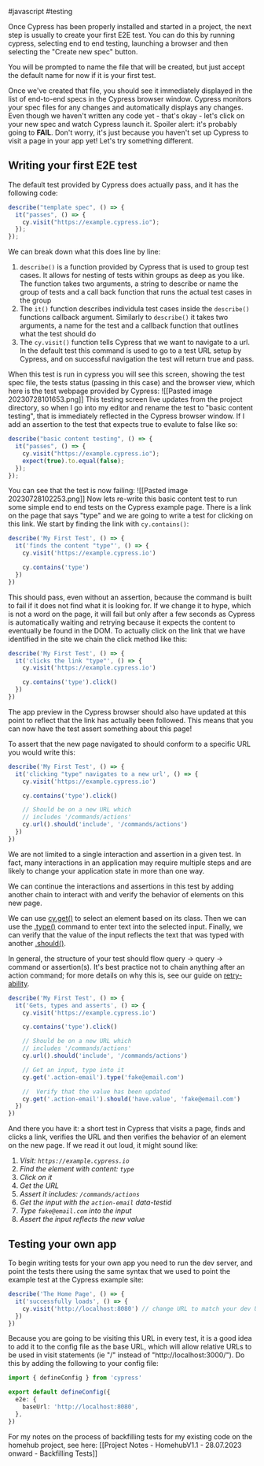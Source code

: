 #javascript #testing 

Once Cypress has been properly installed and started in a project, the next step is usually to create your first E2E test. You can do this by running cypress, selecting end to end testing, launching a browser and then selecting the "Create new spec" button.

You will be prompted to name the file that will be created, but just accept the default name for now if it is your first test.

Once we've created that file, you should see it immediately displayed in the list of end-to-end specs in the Cypress browser window. Cypress monitors your spec files for any changes and automatically displays any changes. Even though we haven't written any code yet - that's okay - let's click on your new spec and watch Cypress launch it. Spoiler alert: it's probably going to **FAIL**. Don't worry, it's just because you haven't set up Cypress to visit a page in your app yet! Let's try something different.

## Writing your first E2E test
The default test provided by Cypress does actually pass, and it has the following code:
```typescript
describe("template spec", () => {
  it("passes", () => {
    cy.visit("https://example.cypress.io");
  });
});
```
We can break down what this does line by line:
1. `describe()` is a function provided by Cypress that is used to group test cases. It allows for nesting of tests within groups as deep as you like. The function takes two arguments, a string to describe or name the group of tests and a call back function that runs the actual test cases in the group
2. The `it()` function describes individula test cases inside the `describe()` functions callback argument. Similarly to `describe()` it takes two arguments, a name for the test and a callback function that outlines what the test should do
3. The `cy.visit()` function tells Cypress that we want to navigate to a url. In the default test this command is used to go to a test URL setup by Cypress, and on successful navigation the test will return true and pass.

When this test is run in cypress you will see this screen, showing the test spec file, the tests status (passing in this case) and the browser view, which here is the test webpage provided by Cypress:
![[Pasted image 20230728101653.png]]
This testing screen live updates from the project directory, so when I go into my editor and rename the test to "basic content testing", that is immediately reflected in the Cypress browser window. If I add an assertion to the test that expects true to evalute to false like so:
```typescript
describe("basic content testing", () => {
  it("passes", () => {
    cy.visit("https://example.cypress.io");
    expect(true).to.equal(false);
  });
});
```
You can see that the test is now failing:
![[Pasted image 20230728102253.png]]
Now lets re-write this basic content test to run some simple end to end tests on the Cypress example page. There is a link on the page that says "type" and we are going to write a test for clicking on this link. We start by finding the link with `cy.contains()`:
```typescript
describe('My First Test', () => {
  it('finds the content "type"', () => {
    cy.visit('https://example.cypress.io')

    cy.contains('type')
  })
})
```
This should pass, even without an assertion, because the command is built to fail if it does not find what it is looking for. If we change it to hype, which is not a word on the page, it will fail but only after a few seconds as Cypress is automatically waiting and retrying because it expects the content to eventually be found in the DOM. To actually click on the link that we have identified in the site we chain the click method like this:
```typescript
describe('My First Test', () => {
  it('clicks the link "type"', () => {
    cy.visit('https://example.cypress.io')

    cy.contains('type').click()
  })
})
```
The app preview in the Cypress browser should also have updated at this point to reflect that the link has actually been followed. This means that you can now have the test assert something about this page!

To assert that the new page navigated to should conform to a specific URL you would write this:
```typescript
describe('My First Test', () => {
  it('clicking "type" navigates to a new url', () => {
    cy.visit('https://example.cypress.io')

    cy.contains('type').click()

    // Should be on a new URL which
    // includes '/commands/actions'
    cy.url().should('include', '/commands/actions')
  })
})
```
We are not limited to a single interaction and assertion in a given test. In fact, many interactions in an application may require multiple steps and are likely to change your application state in more than one way.

We can continue the interactions and assertions in this test by adding another chain to interact with and verify the behavior of elements on this new page.

We can use [cy.get()](https://docs.cypress.io/api/commands/get) to select an element based on its class. Then we can use the [.type()](https://docs.cypress.io/api/commands/type) command to enter text into the selected input. Finally, we can verify that the value of the input reflects the text that was typed with another [.should()](https://docs.cypress.io/api/commands/should).

In general, the structure of your test should flow query -> query -> command or assertion(s). It's best practice not to chain anything after an action command; for more details on why this is, see our guide on [retry-ability](https://docs.cypress.io/guides/core-concepts/retry-ability).
```typescript
describe('My First Test', () => {
  it('Gets, types and asserts', () => {
    cy.visit('https://example.cypress.io')

    cy.contains('type').click()

    // Should be on a new URL which
    // includes '/commands/actions'
    cy.url().should('include', '/commands/actions')

    // Get an input, type into it
    cy.get('.action-email').type('fake@email.com')

    //  Verify that the value has been updated
    cy.get('.action-email').should('have.value', 'fake@email.com')
  })
})
```
And there you have it: a short test in Cypress that visits a page, finds and clicks a link, verifies the URL and then verifies the behavior of an element on the new page. If we read it out loud, it might sound like:
1. _Visit: `https://example.cypress.io`_
2. _Find the element with content: `type`_
3. _Click on it_
4. _Get the URL_
5. _Assert it includes: `/commands/actions`_
6. _Get the input with the `action-email` data-testid_
7. _Type `fake@email.com` into the input_
8. _Assert the input reflects the new value_

## Testing your own app
To begin writing tests for your own app you need to run the dev server, and point the tests there using the same syntax that we used to point the example test at the Cypress example site:
```typescript
describe('The Home Page', () => {
  it('successfully loads', () => {
    cy.visit('http://localhost:8080') // change URL to match your dev URL
  })
})
```
Because you are going to be visiting this URL in every test, it is a good idea to add it to the config file as the base URL, which will allow relative URLs to be used in visit statements (ie "/" instead of "http://localhost:3000/"). Do this by adding the following to your config file:
```typescript
import { defineConfig } from 'cypress'

export default defineConfig({
  e2e: {
    baseUrl: 'http://localhost:8080',
  },
})
```
For my notes on the process of backfilling tests for my existing code on the homehub project, see here: [[Project Notes - HomehubV1.1 - 28.07.2023 onward - Backfilling Tests]]